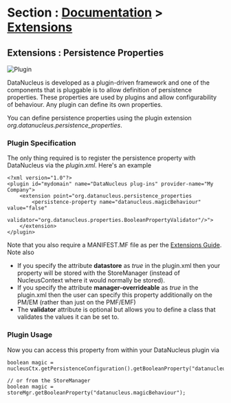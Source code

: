 <head><title>Extensions : Connection Pooling</title></head>

# Section : [Documentation](../index.html) > [Extensions](index.html)

## Extensions : Persistence Properties
![Plugin](../../images/nucleus_plugin.gif)

DataNucleus is developed as a plugin-driven framework and one of the components that is 
pluggable is to allow definition of persistence properties. These properties are used by plugins
and allow configurability of behaviour. Any plugin can define its own properties.

You can define persistence properties using the plugin extension _org.datanucleus.persistence_properties_.

### Plugin Specification

The only thing required is to register the persistence property with DataNucleus via the _plugin.xml_. Here's an example

	<?xml version="1.0"?>
	<plugin id="mydomain" name="DataNucleus plug-ins" provider-name="My Company">
    	<extension point="org.datanucleus.persistence_properties
        	<persistence-property name="datanucleus.magicBehaviour" value="false"
            	validator="org.datanucleus.properties.BooleanPropertyValidator"/>">
    	</extension>
	</plugin>

Note that you also require a MANIFEST.MF file as per the [Extensions Guide](index.html).
Note also

* If you specify the attribute __datastore__ as _true_ in the plugin.xml then your property will be stored with the StoreManager (instead of 
NucleusContext where it would normally be stored).
* If you specify the attribute __manager-overrideable__ as _true_ in the plugin.xml then the user can specify this property 
additionally on the PM/EM (rather than just on the PMF/EMF)
* The __validator__ attribute is optional but allows you to define a class that validates the values it can be set to.

### Plugin Usage

Now you can access this property from within your DataNucleus plugin via

	boolean magic = nucleusCtx.getPersistenceConfiguration().getBooleanProperty("datanucleus.magicBehaviour");

	// or from the StoreManager
	boolean magic = storeMgr.getBooleanProperty("datanucleus.magicBehaviour");

